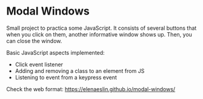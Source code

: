 # Modal Windows

Small project to practica some JavaScript. It consists of several buttons that when you click on them, another informative window shows up. Then, you can close the window.

Basic JavaScript aspects implemented:

- Click event listener
- Adding and removing a class to an element from JS
- Listening to event from a keypress event

Check the web format: https://elenaeslin.github.io/modal-windows/
